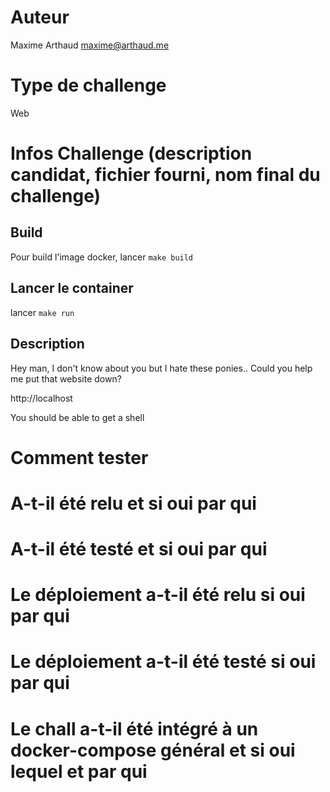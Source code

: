 # Auteur

Maxime Arthaud <maxime@arthaud.me>

# Type de challenge

Web

# Infos Challenge (description candidat, fichier fourni, nom final du challenge)

## Build

Pour build l'image docker, lancer `make build`

## Lancer le container

lancer `make run`

## Description

Hey man, I don't know about you but I hate these ponies.. Could you help me put that website down?

http://localhost

You should be able to get a shell

# Comment tester

# A-t-il été relu et si oui par qui  

# A-t-il été testé et si oui par qui  

# Le déploiement a-t-il été relu si oui par qui  

# Le déploiement a-t-il été testé si oui par qui  

# Le chall a-t-il été intégré à un docker-compose général et si oui lequel et par qui
